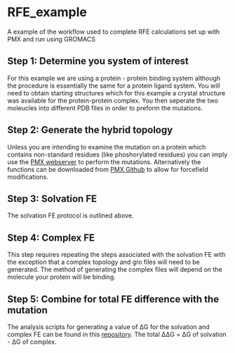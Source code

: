 # RFE_example
A example of the workflow used to complete RFE calculations set up with PMX and run using GROMACS

## Step 1: Determine you system of interest
For this example we are using a protein - protein binding system although the procedure is essentially the same for a protein ligand system. You will need to obtain starting structures which for this example a crystal structure was available for the protein-protein complex. You then seperate the two moleucles into different PDB files in order to preform the mutations.

## Step 2: Generate the hybrid topology
Unless you are intending to examine the mutation on a protein which contains non-standard residues (like phoshorylated residues) you can imply use the [PMX webserver](http://pmx.mpibpc.mpg.de/) to perform the mutations. Alternatively the functions can be downloaded from [PMX Github](https://github.com/deGrootLab/pmx) to allow for forcefield modifications.

## Step 3: Solvation FE
The solvation FE protocol is outlined above.

## Step 4: Complex FE
This step requires repeating the steps associated with the solvation FE with the exception that a complex topology and gro files will need to be generated. The method of generating the complex files will depend on the molecule your protein will be binding.

## Step 5: Combine for total FE difference with the mutation
The analysis scripts for generating a value of ΔG for the solvation and complex FE can be found in this [repository](https://github.com/ajfriedman22/Free_Energy). The total ΔΔG = ΔG of solvation - ΔG of complex.

